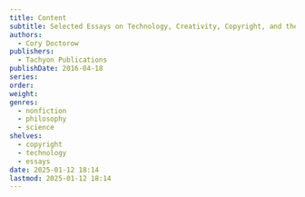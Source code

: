 ```yaml
---
title: Content
subtitle: Selected Essays on Technology, Creativity, Copyright, and the Future of the Future
authors:
  - Cory Doctorow
publishers:
  - Tachyon Publications
publishDate: 2016-04-18
series: 
order: 
weight: 
genres:
  - nonfiction
  - philosophy
  - science
shelves:
  - copyright
  - technology
  - essays
date: 2025-01-12 18:14
lastmod: 2025-01-12 18:14
---
```

